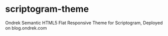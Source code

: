 scriptogram-theme
=================

Ondrek Semantic HTML5 Flat Responsive Theme for Scriptogram, Deployed on blog.ondrek.com
